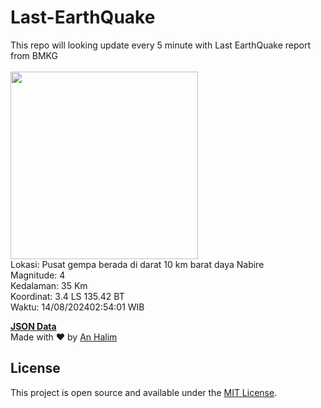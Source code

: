 # Last-EarthQuake
This repo will looking update every 5 minute with Last EarthQuake report from BMKG
<br>
<br>
<img src="https://static.bmkg.go.id/20240814025401.mmi.jpg" width="300"/>
<br>
Lokasi: Pusat gempa berada di darat 10 km barat daya Nabire <br>
Magnitude: 4 <br>
Kedalaman: 35 Km <br>
Koordinat: 3.4 LS 135.42 BT <br>
Waktu: 14/08/202402:54:01 WIB <br>

<a href="./data/data.json">**JSON Data**</a>
<br>
Made with ❤️ by <a href="https://github.com/an-halim">An Halim</a>
## License

This project is open source and available under the [MIT License](LICENSE).
